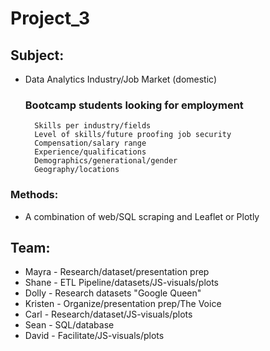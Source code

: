 # Project_3

## Subject:
* Data Analytics Industry/Job Market (domestic)
    ### Bootcamp students looking for employment
        Skills per industry/fields
        Level of skills/future proofing job security
        Compensation/salary range
        Experience/qualifications
        Demographics/generational/gender
        Geography/locations

### Methods:
* A combination of web/SQL scraping and Leaflet or Plotly

## Team:
* Mayra - Research/dataset/presentation prep
* Shane - ETL Pipeline/datasets/JS-visuals/plots
* Dolly - Research datasets "Google Queen"
* Kristen - Organize/presentation prep/The Voice
* Carl - Research/dataset/JS-visuals/plots
* Sean - SQL/database
* David - Facilitate/JS-visuals/plots
